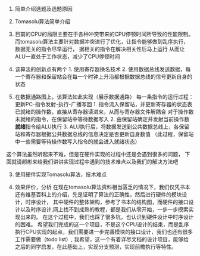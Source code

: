 1. 简单介绍选题及选题原因

2. Tomasolu算法简单介绍
  1. 目前的CPU的局限主要在于各种冲突带来的CPU停顿时间所导致的性能限制。而tomasolu算法主要针对数据冲突进行了优化，
    ​     让指令能够做到乱序执行，数据无关的指令尽早运行，
    ​     据相关的指令在解决相关性后马上运行
    从而让ALU一直处于工作状态，减少了CPU停顿时间
  2. 该算法的创新点有两个
    1. 使用寄存器换名技术
    2. 使用数据总线发送数据，每一个寄存器和保留站会在每一个时钟上升沿都根据数据总线的信号更新自身的状态
  3. 在数据通路图上，该算法如此实现（展示数据通路）
    每一条指令的运行过程：更新PC-指令发射-执行-广播写回
    1. 指令流入保留站，并更新寄存器的状态表
      已就绪的操作数，直接从寄存器读进来，从而与寄存器文件解耦合
      对于操作数未就绪的指令，在保留站中等待数据写入
    2. 由保留站确定并发射当前操作数**就绪**指令给ALU执行
    3. ALU执行后，将数据发送到公共数据总线上，各保留站和寄存器根据公共数据总线的信息决定是否更新自身数值
      （此过程，保留站中一些需要等待操作数写入指令的就会进入就绪状态）

这个算法虽然听起来不难，但是在硬件实现的过程中还是会遇到很多的问题，
下面就请颜彬来给我们讲讲实现过程中遇到的技术难点以及我们的解决方法吧

3. 使用硬件实现Tomasolu算法，技术难点

4. 效果评价，分析
  在现在tomasolu算法资料相当匮乏的情况下，我们仅凭书本还有维基百科上的介绍，先是证明了算法的正确性，然后进行硬件的模块设计，时序设计，
  其中硬件的整体架构，参考了书本的结构图，而硬件的接口设计以及时序设计,网上找不到成熟的教程，都是我们从零开始，一步一步摸索实现出来的。
  在这个过程中，我们也踩了很多坑，也认识到硬件设计中时序设计的困难。
  希望我们完成的这一个项目，不是这个CPU设计的结束，而是乱序执行CPU实现的起点，我们需要进一步完善模块的接口设计，我们也还有很多工作需要做（todo list）, 我希望，这一个有着详尽文档的设计项目，能够给之后的同学启发，在此基础上，实现分支预测，实现前瞻执行等特性。